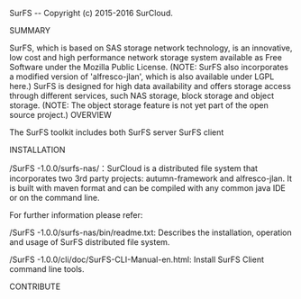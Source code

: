 SurFS -- Copyright (c) 2015-2016 SurCloud.

SUMMARY

SurFS, which is based on SAS storage network technology, is an innovative, low cost and high performance network storage system available as Free Software under the Mozilla Public License. (NOTE: SurFS also incorporates a modified version of 'alfresco-jlan', which is also available under LGPL here.) SurFS is designed for high data availability and offers storage access through different services, such NAS storage, block storage and object storage. (NOTE: The object storage feature is not yet part of the open source project.)
OVERVIEW

The SurFS toolkit includes both SurFS server SurFS client

INSTALLATION

/SurFS -1.0.0/surfs-nas/：SurCloud is a distributed file system that incorporates two 3rd party projects: autumn-framework and alfresco-jlan. It is built with maven format and can be compiled with any common java IDE or on the command line.

For further information please refer:

/SurFS -1.0.0/surfs-nas/bin/readme.txt: Describes the installation, operation and usage of SurFS distributed file system.

/SurFS -1.0.0/cli/doc/SurFS-CLI-Manual-en.html: Install SurFS Client command line tools.

CONTRIBUTE

